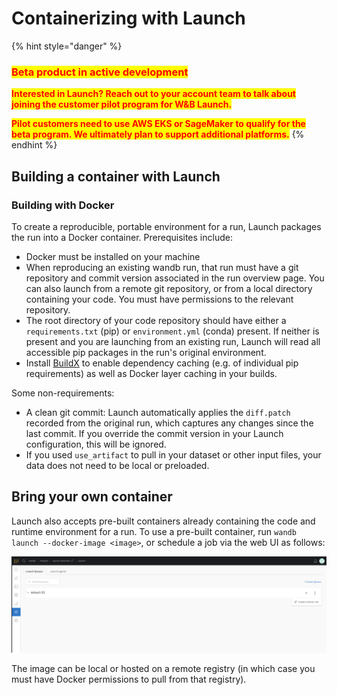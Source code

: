 # Containerizing with Launch

{% hint style="danger" %}
### <mark style="color:red;">**Beta product in active development**</mark>

<mark style="color:red;">**Interested in Launch? Reach out to your account team to talk about joining the customer pilot program for W\&B Launch.**</mark>

<mark style="color:red;">**Pilot customers need to use AWS EKS or SageMaker to qualify for the beta program. We ultimately plan to support additional platforms.**</mark>
{% endhint %}

## Building a container with Launch

### Building with Docker

To create a reproducible, portable environment for a run, Launch packages the run into a Docker container. Prerequisites include:

* Docker must be installed on your machine
* When reproducing an existing wandb run, that run must have a git repository and commit version associated in the run overview page. You can also launch from a remote git repository, or from a local directory containing your code. You must have permissions to the relevant repository.
* The root directory of your code repository should have either a `requirements.txt` (pip) or `environment.yml` (conda) present. If neither is present and you are launching from an existing run, Launch will read all accessible pip packages in the run's original environment.
* Install [BuildX](https://github.com/docker/buildx) to enable dependency caching (e.g. of individual pip requirements) as well as Docker layer caching in your builds.

Some non-requirements:

* A clean git commit: Launch automatically applies the `diff.patch` recorded from the original run, which captures any changes since the last commit. If you override the commit version in your Launch configuration, this will be ignored.
* If you used `use_artifact` to pull in your dataset or other input files, your data does not need to be local or preloaded.

## Bring your own container

Launch also accepts pre-built containers already containing the code and runtime environment for a run. To use a pre-built container, run `wandb launch --docker-image <image>`, or schedule a job via the web UI as follows:

![](<../../.gitbook/assets/image (177) (1).png>)

The image can be local or hosted on a remote registry (in which case you must have Docker permissions to pull from that registry).
